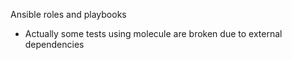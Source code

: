 Ansible roles and playbooks

* Actually some tests using molecule are broken due to external dependencies
